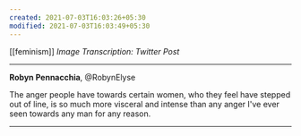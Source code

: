 ```yaml
---
created: 2021-07-03T16:03:26+05:30
modified: 2021-07-03T16:03:49+05:30
---
```


[[feminism]] 
*Image Transcription: Twitter Post*

---

**Robyn Pennacchia**, @RobynElyse

The anger people have towards certain women, who they feel have stepped out of line, is so much more visceral and intense than any anger I've ever seen towards any man for any reason.

---
